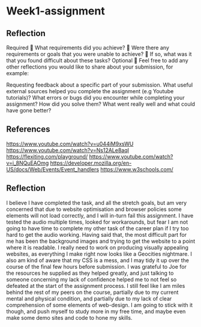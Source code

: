 # Week1-assignment
## Reflection

Required
🎯 What requirements did you achieve?
🎯 Were there any requirements or goals that you were unable to achieve?
🎯 If so, what was it that you found difficult about these tasks?
Optional
🏹 Feel free to add any other reflections you would like to share about your submission, for example:

Requesting feedback about a specific part of your submission.
What useful external sources helped you complete the assignment (e.g Youtube tutorials)?
What errors or bugs did you encounter while completing your assignment? How did you solve them?
What went really well and what could have gone better?

## References
https://www.youtube.com/watch?v=u044iM9xsWU
https://www.youtube.com/watch?v=Ns12ALe8aqI
https://flexiting.com/playground/
https://www.youtube.com/watch?v=i_8NQuEAOmg
https://developer.mozilla.org/en-US/docs/Web/Events/Event_handlers
https://www.w3schools.com/
## Reflection

I believe I have completed the task, and all the stretch goals, but am very concerned that due to website optimisation and browser policies some elements will not load correctly, and I will in-turn fail this assignment. I have tested the audio multiple times, looked for workarounds, but fear I am not going to have time to complete my other task of the career plan if I try too hard to get the audio working. 
Having said that, the most difficult part for me has been the background images and trying to get the website to a point where it is readable. I really need to work on producing visually appealing websites, as everything I make right now looks like a Geocities nightmare. I also am kind of aware that my CSS is a mess, and I may tidy it up over the course of the final few hours before submission.
I was grateful to Joe for the resources he supplied as they helped greatly, and just talking to someone concerning my lack of confidence helped me to not feel so defeated at the start of the assignment process. I still feel like I am miles behind the rest of my peers on the course, partially due to my current mental and physical condition, and partially due to my lack of clear comprehension of some elements of web-design. I am going to stick with it though, and push myself to study more in my free time, and maybe even make some demo sites and code to hone my skills. 